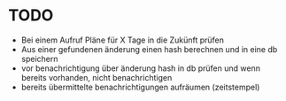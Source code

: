 # TODO
- Bei einem Aufruf Pläne für X Tage in die Zukünft prüfen
- Aus einer gefundenen änderung einen hash berechnen und in eine db speichern
- vor benachrichtigung über änderung hash in db prüfen und wenn bereits vorhanden, nicht benachrichtigen
- bereits übermittelte benachrichtigungen aufräumen (zeitstempel)